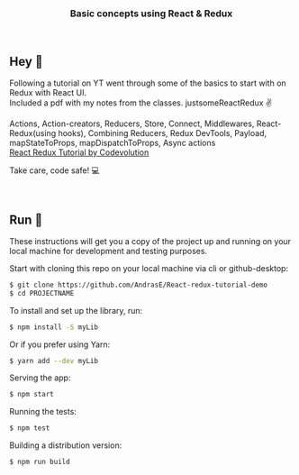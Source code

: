 <h3 align="center">
  Basic concepts using React & Redux
</h3>

<br>

## Hey 👋
Following a tutorial on YT went through some of the basics to start with on Redux with React UI. <br>
Included a pdf with my notes from the classes. justsomeReactRedux ✌️<br>

Actions, Action-creators, Reducers, Store, Connect, Middlewares, React-Redux(using hooks), Combining Reducers, Redux DevTools, Payload, mapStateToProps, mapDispatchToProps, Async actions <br>
<a href="https://www.youtube.com/playlist?list=PLC3y8-rFHvwheJHvseC3I0HuYI2f46oAK" target="_blank" rel="noopener noreferrer">
React Redux Tutorial by Codevolution
  </a>
  
Take care, code safe! 💻

<br>

## Run 🚀
These instructions will get you a copy of the project up and running on your local machine for development and testing purposes. 

Start with cloning this repo on your local machine via cli or github-desktop:

```sh
$ git clone https://github.com/AndrasE/React-redux-tutorial-demo
$ cd PROJECTNAME
```
To install and set up the library, run:
```sh
$ npm install -S myLib
```

Or if you prefer using Yarn:
```sh
$ yarn add --dev myLib
```
Serving the app:
```sh
$ npm start
```
Running the tests:
```sh
$ npm test
```
Building a distribution version:
```sh
$ npm run build
```
